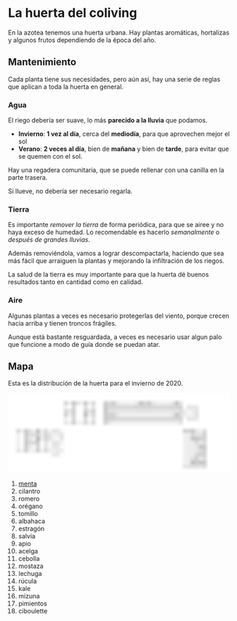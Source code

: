 # La huerta del coliving

En la azotea tenemos una huerta urbana. Hay plantas aromáticas,
hortalizas y algunos frutos dependiendo de la época del año.


## Mantenimiento

Cada planta tiene sus necesidades, pero aún así, hay una serie de
reglas que aplican a toda la huerta en general.

### Agua

El riego debería ser suave, lo más **parecido a la lluvia** que podamos.

- **Invierno**: **1 vez al día**, cerca del **mediodía**, para que aprovechen mejor el sol
- **Verano**: **2 veces al día**, bien de **mañana** y bien de **tarde**, para evitar que se quemen con el sol.

Hay una regadera comunitaria, que se puede rellenar con una canilla en
la parte trasera.

Si llueve, no debería ser necesario regarla.

### Tierra

Es importante *remover la tierra* de forma periódica, para que se airee
y no haya exceso de humedad.
Lo recomendable es hacerlo *semanalmente* o *después de grandes lluvias*.

Además removiéndola, vamos a lograr descompactarla, haciendo que sea
más fácil que arraiguen la plantas y mejorando la infiltración de los riegos.

La salud de la tierra es muy importante para que la huerta dé buenos
resultados tanto en cantidad como en calidad.

### Aire

Algunas plantas a veces es necesario protegerlas del viento, porque
crecen hacia arriba y tienen troncos frágiles.

Aunque está bastante resguardada, a veces es necesario usar algun palo
que funcione a modo de guía donde se puedan atar.

## Mapa

Esta es la distribución de la huerta para el invierno de 2020.

<img src="docs/huerta.svg" alt="Mapa de la huerta" width="800" />

1. [menta](docs/menta)
1. cilantro
1. romero
1. orégano
1. tomillo
1. albahaca
1. estragón
1. salvia
1. apio
1. acelga
1. cebolla
1. mostaza
1. lechuga
1. rúcula
1. kale
1. mizuna
1. pimientos
1. ciboulette
